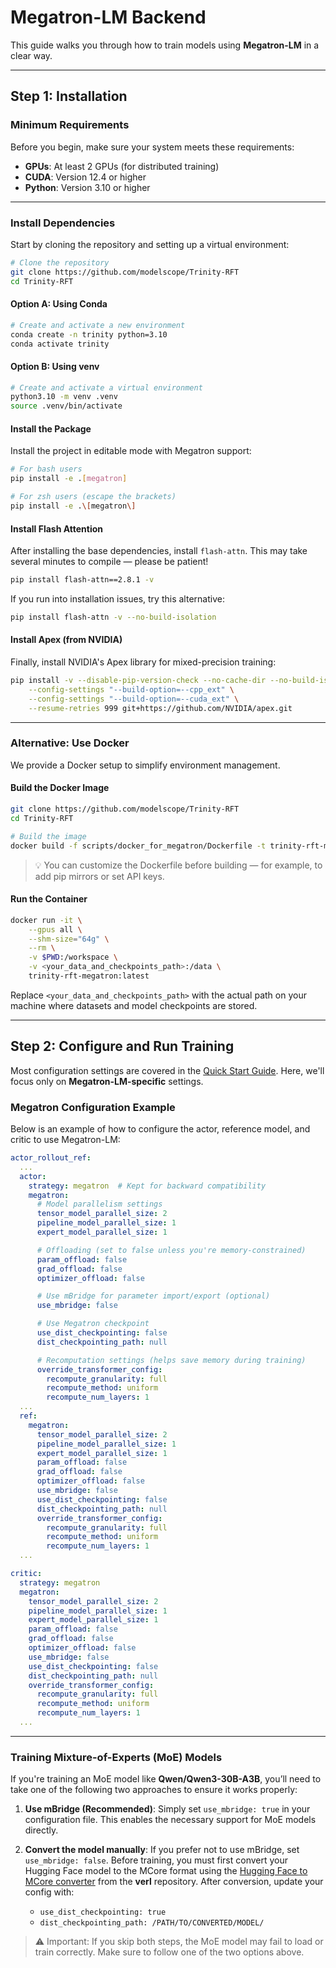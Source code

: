 # Megatron-LM Backend

This guide walks you through how to train models using **Megatron-LM** in a clear way.

---

## Step 1: Installation

### Minimum Requirements

Before you begin, make sure your system meets these requirements:

- **GPUs**: At least 2 GPUs (for distributed training)
- **CUDA**: Version 12.4 or higher
- **Python**: Version 3.10 or higher

---

### Install Dependencies

Start by cloning the repository and setting up a virtual environment:

```bash
# Clone the repository
git clone https://github.com/modelscope/Trinity-RFT
cd Trinity-RFT
```

#### Option A: Using Conda

```bash
# Create and activate a new environment
conda create -n trinity python=3.10
conda activate trinity
```

#### Option B: Using venv

```bash
# Create and activate a virtual environment
python3.10 -m venv .venv
source .venv/bin/activate
```

#### Install the Package

Install the project in editable mode with Megatron support:

```bash
# For bash users
pip install -e .[megatron]

# For zsh users (escape the brackets)
pip install -e .\[megatron\]
```

#### Install Flash Attention

After installing the base dependencies, install `flash-attn`. This may take several minutes to compile — please be patient!

```bash
pip install flash-attn==2.8.1 -v
```

If you run into installation issues, try this alternative:

```bash
pip install flash-attn -v --no-build-isolation
```

#### Install Apex (from NVIDIA)

Finally, install NVIDIA's Apex library for mixed-precision training:

```bash
pip install -v --disable-pip-version-check --no-cache-dir --no-build-isolation \
    --config-settings "--build-option=--cpp_ext" \
    --config-settings "--build-option=--cuda_ext" \
    --resume-retries 999 git+https://github.com/NVIDIA/apex.git
```

---

### Alternative: Use Docker

We provide a Docker setup to simplify environment management.

#### Build the Docker Image

```bash
git clone https://github.com/modelscope/Trinity-RFT
cd Trinity-RFT

# Build the image
docker build -f scripts/docker_for_megatron/Dockerfile -t trinity-rft-megatron:latest .
```

> 💡 You can customize the Dockerfile before building — for example, to add pip mirrors or set API keys.

#### Run the Container

```bash
docker run -it \
    --gpus all \
    --shm-size="64g" \
    --rm \
    -v $PWD:/workspace \
    -v <your_data_and_checkpoints_path>:/data \
    trinity-rft-megatron:latest
```

Replace `<your_data_and_checkpoints_path>` with the actual path on your machine where datasets and model checkpoints are stored.

---

## Step 2: Configure and Run Training

Most configuration settings are covered in the [Quick Start Guide](../../docs/sphinx_doc/source/tutorial/example_reasoning_basic.md#step-0-environment-preparation). Here, we'll focus only on **Megatron-LM-specific** settings.

### Megatron Configuration Example

Below is an example of how to configure the actor, reference model, and critic to use Megatron-LM:

```yaml
actor_rollout_ref:
  ...
  actor:
    strategy: megatron  # Kept for backward compatibility
    megatron:
      # Model parallelism settings
      tensor_model_parallel_size: 2
      pipeline_model_parallel_size: 1
      expert_model_parallel_size: 1

      # Offloading (set to false unless you're memory-constrained)
      param_offload: false
      grad_offload: false
      optimizer_offload: false

      # Use mBridge for parameter import/export (optional)
      use_mbridge: false

      # Use Megatron checkpoint
      use_dist_checkpointing: false
      dist_checkpointing_path: null

      # Recomputation settings (helps save memory during training)
      override_transformer_config:
        recompute_granularity: full
        recompute_method: uniform
        recompute_num_layers: 1
  ...
  ref:
    megatron:
      tensor_model_parallel_size: 2
      pipeline_model_parallel_size: 1
      expert_model_parallel_size: 1
      param_offload: false
      grad_offload: false
      optimizer_offload: false
      use_mbridge: false
      use_dist_checkpointing: false
      dist_checkpointing_path: null
      override_transformer_config:
        recompute_granularity: full
        recompute_method: uniform
        recompute_num_layers: 1
  ...

critic:
  strategy: megatron
  megatron:
    tensor_model_parallel_size: 2
    pipeline_model_parallel_size: 1
    expert_model_parallel_size: 1
    param_offload: false
    grad_offload: false
    optimizer_offload: false
    use_mbridge: false
    use_dist_checkpointing: false
    dist_checkpointing_path: null
    override_transformer_config:
      recompute_granularity: full
      recompute_method: uniform
      recompute_num_layers: 1
  ...
```

---

### Training Mixture-of-Experts (MoE) Models

If you're training an MoE model like **Qwen/Qwen3-30B-A3B**, you’ll need to take one of the following two approaches to ensure it works properly:

1. **Use mBridge (Recommended)**:
   Simply set `use_mbridge: true` in your configuration file. This enables the necessary support for MoE models directly.

2. **Convert the model manually**:
   If you prefer not to use mBridge, set `use_mbridge: false`. Before training, you must first convert your Hugging Face model to the MCore format using the [Hugging Face to MCore converter](https://github.com/volcengine/verl/blob/main/scripts/converter_hf_to_mcore.py) from the **verl** repository. After conversion, update your config with:
   - `use_dist_checkpointing: true`
   - `dist_checkpointing_path: /PATH/TO/CONVERTED/MODEL/`

> ⚠️ Important: If you skip both steps, the MoE model may fail to load or train correctly. Make sure to follow one of the two options above.
